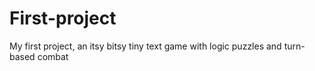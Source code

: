 # First-project
My first project, an itsy bitsy tiny text game with logic puzzles and turn-based combat
